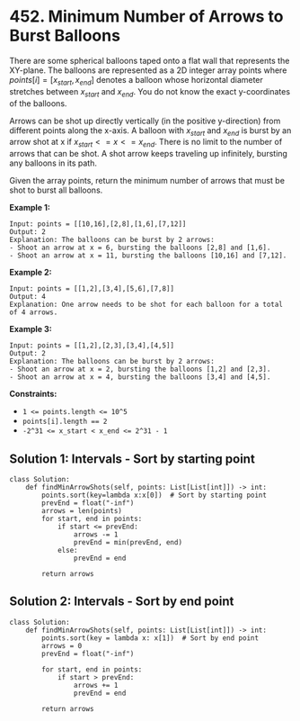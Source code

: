 # 452. Minimum Number of Arrows to Burst Balloons

There are some spherical balloons taped onto a flat wall that represents the XY-plane. The balloons are represented as a 2D integer array points where $points[i] = [x_{start}, x_{end}]$ denotes a balloon whose horizontal diameter stretches between $x_{start}$ and $x_{end}$. You do not know the exact y-coordinates of the balloons.

Arrows can be shot up directly vertically (in the positive y-direction) from different points along the x-axis. A balloon with $x_{start}$ and $x_{end}$ is burst by an arrow shot at x if $x_{start} <= x <= x_{end}$. There is no limit to the number of arrows that can be shot. A shot arrow keeps traveling up infinitely, bursting any balloons in its path.

Given the array points, return the minimum number of arrows that must be shot to burst all balloons.


**Example 1:**

```
Input: points = [[10,16],[2,8],[1,6],[7,12]]
Output: 2
Explanation: The balloons can be burst by 2 arrows:
- Shoot an arrow at x = 6, bursting the balloons [2,8] and [1,6].
- Shoot an arrow at x = 11, bursting the balloons [10,16] and [7,12].
```

**Example 2:**

```
Input: points = [[1,2],[3,4],[5,6],[7,8]]
Output: 4
Explanation: One arrow needs to be shot for each balloon for a total of 4 arrows.
```

**Example 3:**

```
Input: points = [[1,2],[2,3],[3,4],[4,5]]
Output: 2
Explanation: The balloons can be burst by 2 arrows:
- Shoot an arrow at x = 2, bursting the balloons [1,2] and [2,3].
- Shoot an arrow at x = 4, bursting the balloons [3,4] and [4,5].
```

**Constraints:**

- `1 <= points.length <= 10^5`
- `points[i].length == 2`
- `-2^31 <= x_start < x_end <= 2^31 - 1`


## Solution 1: Intervals - Sort by starting point

```python3
class Solution:
    def findMinArrowShots(self, points: List[List[int]]) -> int:
        points.sort(key=lambda x:x[0])  # Sort by starting point
        prevEnd = float("-inf")
        arrows = len(points)
        for start, end in points:
            if start <= prevEnd:
                arrows -= 1
                prevEnd = min(prevEnd, end)
            else:
                prevEnd = end
        
        return arrows
```


## Solution 2: Intervals - Sort by end point

```python3
class Solution:
    def findMinArrowShots(self, points: List[List[int]]) -> int:
        points.sort(key = lambda x: x[1])  # Sort by end point
        arrows = 0
        prevEnd = float("-inf")

        for start, end in points:
            if start > prevEnd:
                arrows += 1 
                prevEnd = end

        return arrows
```
